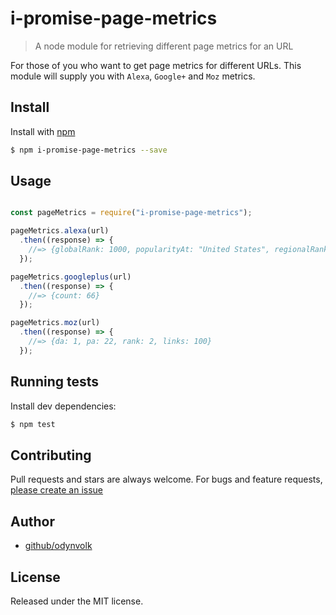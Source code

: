 # i-promise-page-metrics
> A node module for retrieving different page metrics for an URL

For those of you who want to get page metrics for different URLs. This module will supply you with `Alexa`, `Google+` and `Moz` metrics.

## Install

Install with [npm](https://www.npmjs.com/)

```sh
$ npm i-promise-page-metrics --save
```

## Usage

```js

const pageMetrics = require("i-promise-page-metrics");

pageMetrics.alexa(url)
  .then((response) => {
    //=> {globalRank: 1000, popularityAt: "United States", regionalRank: 200, backLinks: 5000}
  });

pageMetrics.googleplus(url)
  .then((response) => {
    //=> {count: 66}
  });

pageMetrics.moz(url)
  .then((response) => {
    //=> {da: 1, pa: 22, rank: 2, links: 100}
  });

````

## Running tests

Install dev dependencies:

```sh
$ npm test
```

## Contributing

Pull requests and stars are always welcome. For bugs and feature requests, [please create an issue](https://github.com/odynvolk/i-promise-page-metrics/issues/new)

## Author

+ [github/odynvolk](https://github.com/odynvolk)

## License

Released under the MIT license.
